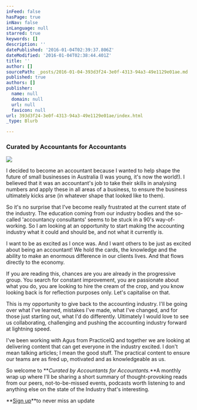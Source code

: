 ```yaml
---
inFeed: false
hasPage: true
inNav: false
inLanguage: null
starred: true
keywords: []
description: ''
datePublished: '2016-01-04T02:39:37.806Z'
dateModified: '2016-01-04T02:38:44.401Z'
title: ''
author: []
sourcePath: _posts/2016-01-04-393d3f24-3e0f-4313-94a3-49e1129e01ae.md
published: true
authors: []
publisher:
  name: null
  domain: null
  url: null
  favicon: null
url: 393d3f24-3e0f-4313-94a3-49e1129e01ae/index.html
_type: Blurb

---
```

### Curated by Accountants for Accountants
![](https://s3-us-west-2.amazonaws.com/the-grid-img/p/1f99c0dfda0de2313df21c8855656cca43ee9ccf.png)

I decided to become an accountant because I wanted to help shape the future of small businesses in Australia (I was young, it's now the world!). I believed that it was an accountant's job to take their skills in analysing numbers and apply these in all areas of a business, to ensure the business ultimately kicks arse (in whatever shape that looked like to them).

So it's no surprise that I've become really frustrated at the current state of the industry. The education coming from our industry bodies and the so-called 'accountancy consultants' seems to be stuck in a 90's way-of-working. So I am looking at an opportunity to start making the accounting industry what it could and should be, and not what it currently is.

I want to be as excited as I once was. And I want others to be just as excited about being an accountant! We hold the cards, the knowledge and the ability to make an enormous difference in our clients lives. And that flows directly to the economy.

If you are reading this, chances are you are already in the progressive group. You search for constant improvement, you are passionate about what you do, you are looking to hire the cream of the crop, and you know looking back is for reflection purposes only. Let's capitalise on that.

This is my opportunity to give back to the accounting industry. I'll be going over what I've learned, mistakes I've made, what I've changed, and for those just starting out, what I'd do differently. Ultimately I would love to see us collaborating, challenging and pushing the accounting industry forward at lightning speed.

I've been working with Agus from PracticeIQ and together we are looking at delivering content that can get everyone in the industry excited. I don't mean talking articles; I mean the good stuff. The practical content to ensure our teams are as fired up, motivated and as knowledgeable as us.

So welcome to  **_Curated by Accountants for Accountants._**A monthly wrap up where I'll be sharing a short summary of thought-provoking reads from our peers, not-to-be-missed events, podcasts worth listening to and anything else on the state of the Industry that's interesting.

**[Sign up][0]**to never miss an update

[0]: https://practiceiq.typeform.com/to/veUyaP